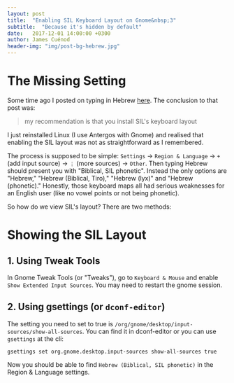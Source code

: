 ```yaml
---
layout: post
title:  "Enabling SIL Keyboard Layout on Gnome&nbsp;3"
subtitle:  "Because it's hidden by default"
date:   2017-12-01 14:00:00 +0300
author: James Cuénod
header-img: "img/post-bg-hebrew.jpg"
---
```


# The Missing Setting

Some time ago I posted on typing in Hebrew [here](https://jcuenod.github.io/bibletech/2017/05/03/typing-in-hebrew/). The conclusion to that post was:

> my recommendation is that you install SIL's keyboard layout

I just reinstalled Linux (I use Antergos with Gnome) and realised that enabling the SIL layout was not as straightforward as I remembered.

The process is supposed to be simple: `Settings` → `Region & Language` → `+` (add input source) → `⋮` (more sources) → `Other`. Then typing Hebrew should present you with "Biblical, SIL phonetic". Instead the only options are "Hebrew," "Hebrew (Biblical, Tiro)," "Hebrew (lyx)" and "Hebrew (phonetic)." Honestly, those keyboard maps all had serious weaknesses for an English user (like no vowel points or not being phonetic).

So how do we view SIL's layout? There are two methods:

# Showing the SIL Layout

## 1. Using Tweak Tools

In Gnome Tweak Tools (or "Tweaks"), go to `Keyboard & Mouse` and enable `Show Extended Input Sources`. You may need to restart the gnome session.

## 2. Using gsettings (or `dconf-editor`)

The setting you need to set to true is `/org/gnome/desktop/input-sources/show-all-sources`. You can find it in dconf-editor or you can use `gsettings` at the cli:

```
gsettings set org.gnome.desktop.input-sources show-all-sources true
```

Now you should be able to find `Hebrew (Biblical, SIL phonetic)` in the Region & Language settings.